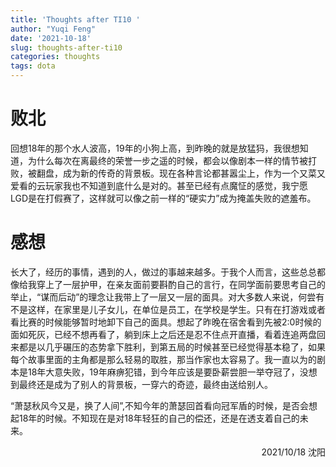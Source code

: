 ```yaml
---
title: 'Thoughts after TI10 '
author: "Yuqi Feng"
date: '2021-10-18'
slug: thoughts-after-ti10
categories: thoughts
tags: dota
---
```




#  败北



回想18年的那个水人波高，19年的小狗上高，到昨晚的就是放猛犸，我很想知道，为什么每次在离最终的荣誉一步之遥的时候，都会以像剧本一样的情节被打败，被翻盘，成为新的传奇的背景板。现在各种言论都甚嚣尘上，作为一个又菜又爱看的云玩家我也不知道到底什么是对的。甚至已经有点魔怔的感觉，我宁愿LGD是在打假赛了，这样就可以像之前一样的“硬实力”成为掩盖失败的遮羞布。





#  感想



长大了，经历的事情，遇到的人，做过的事越来越多。于我个人而言，这些总总都像给我穿上了一层护甲，在亲友面前要斟酌自己的言行，在同学面前要思考自己的举止，“谋而后动”的理念让我带上了一层又一层的面具。对大多数人来说，何尝有不是这样，在家里是儿子女儿，在单位是员工，在学校是学生。只有在打游戏或者看比赛的时候能够暂时地卸下自己的面具。想起了昨晚在宿舍看到先被2:0时候的面如死灰，已经不想再看了，躺到床上之后还是忍不住点开直播，看着连追两盘回来都是以几乎碾压的态势拿下胜利，到第五局的时候甚至已经觉得基本稳了，如果每个故事里面的主角都是那么轻易的取胜，那当作家也太容易了。我一直以为的剧本是18年大意失败，19年麻痹犯错，到今年应该是要卧薪尝胆一举夺冠了，没想到最终还是成为了别人的背景板，一穿六的奇迹，最终由送给别人。





“萧瑟秋风今又是，换了人间”,不知今年的萧瑟回首看向冠军盾的时候，是否会想起18年的时候。不知现在是对18年轻狂的自己的偿还，还是在透支着自己的未来。




<p align="right">2021/10/18 沈阳</p>
                                                                                                                            
